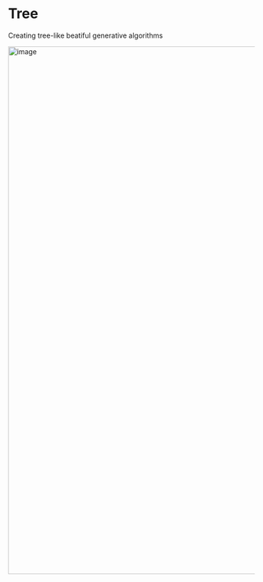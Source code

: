 # Tree

Creating tree-like beatiful generative algorithms

<img width="1075" alt="image" src="https://github.com/pietroid/tree/assets/22605271/f923b089-7785-4156-ab89-1a9a7f71d120">
